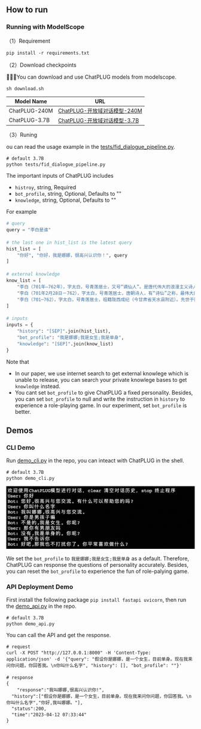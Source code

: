 

## How to run

### Running with ModelScope

（1）Requirement

```shell
pip install -r requirements.txt
```

（2）Download checkpoints

👏👏👏You can download and use ChatPLUG models from modelscope.

```shell
sh download.sh
```

| Model Name    | URL                                                          |
| ------------- | ------------------------------------------------------------ |
| ChatPLUG-240M | [ChatPLUG-开放域对话模型-240M](https://modelscope.cn/models/damo/ChatPLUG-240M/summary) |
| ChatPLUG-3.7B | [ChatPLUG-开放域对话模型-3.7B](https://modelscope.cn/models/damo/ChatPLUG-3.7B/summary) |


（3）Runing

ou can read the usage example in the [tests/fid_dialogue_pipeline.py](./tests/fid_dialogue_pipeline.py).

```shell
# default 3.7B
python tests/fid_dialogue_pipeline.py
```

The important inputs of ChatPLUG includes

- `histroy`, string, Required
- `bot_profile`, string, Optional, Defaults to ""
- `knowledge`, string, Optional, Defaults to ""



For example

```python
# query
query = "李白是谁"

# the last one in hist_list is the latest query
hist_list = [
    "你好", "你好，我是娜娜，很高兴认识你！", query
]

# external knowledge 
know_list = [
    "李白（701年—762年），字太白，号青莲居士，又号“谪仙人”。是唐代伟大的浪漫主义诗人，被后人誉为“诗仙”。与杜甫并称为“李杜”，为了与另两位诗人李商隐与杜牧即“小李杜”区别，杜甫与",
    "李白（701年2月28日－762），字太白，号青莲居士，唐朝诗人，有“诗仙”之称，最伟大的浪漫主义诗人。汉族，出生于西域碎叶城（今吉尔吉斯斯坦托克马克），5岁随父迁至剑南道之绵州（巴西郡）",
    "李白（701─762），字太白，号青莲居士，祖籍陇西成纪（今甘肃省天水县附近）。先世于隋末流徙中亚。李白即生于中亚的碎叶城（今吉尔吉斯斯坦境内）。五岁时随其父迁居绵州彰明县（今四川省江油"
]

# inputs
inputs = {
    "history": "[SEP]".join(hist_list),
    "bot_profile": "我是娜娜;我是女生;我是单身",
    "knowledge": "[SEP]".join(know_list)
}
```

Note that

- In our paper, we use internet search to get external knowlege which is unable to release, you can search your private knowlege bases to get `knowledge` instead.
- You cant set `bot_profile` to give ChatPLUG a fixed personality.  Besides, you can set `bot_profile` to null and  write the instruction in `history` to experience a role-playing game. In our experiment, set  `bot_profile`  is better.



## Demos

### CLI Demo

Run [demo_cli.py](./demo_cli.py) in the repo, you can inteact with ChatPLUG in the shell. 

```shell
# default 3.7B
python demo_cli.py
```

<img src="./docs/image_of_demo_cli.jpg" alt="img" style="zoom:50%;" />

We set the `bot_profile` to `我是娜娜;我是女生;我是单身` as a default.  Therefore, ChatPLUG can response the questions of personality accurately. Besides, you can reset the `bot_profile` to experience the fun of role-palying game. 



### API Deployment Demo

First install the following package `pip install fastapi uvicorn`,  then run the [demo_api.py](./demo_api.py) in the repo.

```shell
# default 3.7B
python demo_api.py
```

You can call the API and get the response.

```shell
# request
curl -X POST "http://127.0.0.1:8000" -H 'Content-Type: application/json' -d '{"query": "假设你是娜娜，是一个女生，目前单身。现在我来问你问题，你回答我。\n你叫什么名字", "history": [], "bot_profile": ""}'

# response
{
	"response":"我叫娜娜,很高兴认识你!",
  "history":["假设你是娜娜，是一个女生，目前单身。现在我来问你问题，你回答我。\n你叫什么名字","你好,我叫娜娜。"],
  "status":200,
  "time":"2023-04-12 07:33:44"
}
```